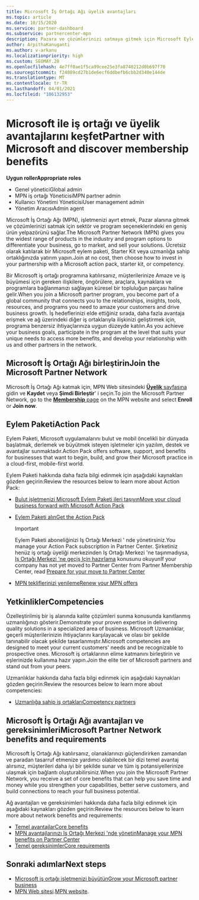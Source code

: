 ```yaml
---
title: Microsoft İş Ortağı Ağı üyelik avantajları
ms.topic: article
ms.date: 10/15/2020
ms.service: partner-dashboard
ms.subservice: partnercenter-mpn
description: Pazara ve çözümlerinizi satmaya gitmek için Microsoft Eylem Paketi, Uzmanlıklar veya program seçenekleri gibi Microsoft İş Ortağı Ağı (MPN) avantajları hakkında bilgi edinin.
author: ArpithaKanuganti
ms.author: v-arkanu
ms.localizationpriority: high
ms.custom: SEOMAY.20
ms.openlocfilehash: 4e7ff0ae1f5ca99cee25e3fa8740212d0b697f70
ms.sourcegitcommit: f24089cd27b1de6ecf6ddbefb6cbb2d340e144de
ms.translationtype: MT
ms.contentlocale: tr-TR
ms.lasthandoff: 04/01/2021
ms.locfileid: "106132953"
---
```

# <a name="partner-with-microsoft-and-discover-membership-benefits"></a><span data-ttu-id="31c35-103">Microsoft ile iş ortağı ve üyelik avantajlarını keşfet</span><span class="sxs-lookup"><span data-stu-id="31c35-103">Partner with Microsoft and discover membership benefits</span></span>

<span data-ttu-id="31c35-104">**Uygun roller**</span><span class="sxs-lookup"><span data-stu-id="31c35-104">**Appropriate roles**</span></span>

- <span data-ttu-id="31c35-105">Genel yönetici</span><span class="sxs-lookup"><span data-stu-id="31c35-105">Global admin</span></span>
- <span data-ttu-id="31c35-106">MPN iş ortağı Yöneticisi</span><span class="sxs-lookup"><span data-stu-id="31c35-106">MPN partner admin</span></span>
- <span data-ttu-id="31c35-107">Kullanıcı Yönetimi Yöneticisi</span><span class="sxs-lookup"><span data-stu-id="31c35-107">User management admin</span></span>
- <span data-ttu-id="31c35-108">Yönetim Aracısı</span><span class="sxs-lookup"><span data-stu-id="31c35-108">Admin agent</span></span>

<span data-ttu-id="31c35-109">Microsoft İş Ortağı Ağı (MPN), işletmenizi ayırt etmek, Pazar alanına gitmek ve çözümlerinizi satmak için sektör ve program seçeneklerindeki en geniş ürün yelpazörünü sağlar.</span><span class="sxs-lookup"><span data-stu-id="31c35-109">The Microsoft Partner Network (MPN) gives you the widest range of products in the industry and program options to differentiate your business, go to market, and sell your solutions.</span></span> <span data-ttu-id="31c35-110">Ücretsiz olarak katılarak bir Microsoft eylem paketi, Starter Kit veya uzmanlığa sahip ortaklığınızda yatırım yapın.</span><span class="sxs-lookup"><span data-stu-id="31c35-110">Join at no cost, then choose how to invest in your partnership with a Microsoft action pack, starter kit, or competency.</span></span>

<span data-ttu-id="31c35-111">Bir Microsoft iş ortağı programına katılırsanız, müşterilerinize Amaze ve iş büyümesi için gereken ilişkilere, öngörülere, araçlara, kaynaklara ve programlara bağlanmanızı sağlayan küresel bir topluluğun parçası haline gelir.</span><span class="sxs-lookup"><span data-stu-id="31c35-111">When you join a Microsoft partner program, you become part of a global community that connects you to the relationships, insights, tools, resources, and programs you need to amaze your customers and drive business growth.</span></span> <span data-ttu-id="31c35-112">İş hedeflerinizi elde ettiğiniz sırada, daha fazla avantaja erişmek ve ağ üzerindeki diğer iş ortaklarıyla ilişkinizi geliştirmek için, programa benzersiz ihtiyaçlarınıza uygun düzeyde katılın.</span><span class="sxs-lookup"><span data-stu-id="31c35-112">As you achieve your business goals, participate in the program at the level that suits your unique needs to access more benefits, and develop your relationship with us and other partners in the network.</span></span> 

## <a name="join-the-microsoft-partner-network"></a><span data-ttu-id="31c35-113">Microsoft İş Ortağı Ağı birleştirin</span><span class="sxs-lookup"><span data-stu-id="31c35-113">Join the Microsoft Partner Network</span></span>

<span data-ttu-id="31c35-114">Microsoft İş Ortağı Ağı katmak için, MPN Web sitesindeki [ **Üyelik** sayfasına](https://partner.microsoft.com/membership) gidin ve **Kaydet** veya **Şimdi Birleştir**' i seçin.</span><span class="sxs-lookup"><span data-stu-id="31c35-114">To join the Microsoft Partner Network, go to the [**Membership** page](https://partner.microsoft.com/membership) on the MPN website and select **Enroll** or **Join now**.</span></span>

## <a name="action-pack"></a><span data-ttu-id="31c35-115">Eylem Paketi</span><span class="sxs-lookup"><span data-stu-id="31c35-115">Action Pack</span></span>

<span data-ttu-id="31c35-116">Eylem Paketi, Microsoft uygulamalarını bulut ve mobil öncelikli bir dünyada başlatmak, derlemek ve büyütmek isteyen işletmeler için yazılım, destek ve avantajlar sunmaktadır.</span><span class="sxs-lookup"><span data-stu-id="31c35-116">Action Pack offers software, support, and benefits for businesses that want to begin, build, and grow their Microsoft practice in a cloud-first, mobile-first world.</span></span>

<span data-ttu-id="31c35-117">Eylem Paketi hakkında daha fazla bilgi edinmek için aşağıdaki kaynakları gözden geçirin:</span><span class="sxs-lookup"><span data-stu-id="31c35-117">Review the resources below to learn more about Action Pack:</span></span>

- [<span data-ttu-id="31c35-118">Bulut işletmenizi Microsoft Eylem Paketi ileri taşıyın</span><span class="sxs-lookup"><span data-stu-id="31c35-118">Move your cloud business forward with Microsoft Action Pack</span></span>](https://partner.microsoft.com/membership/action-pack)

- [<span data-ttu-id="31c35-119">Eylem Paketi alın</span><span class="sxs-lookup"><span data-stu-id="31c35-119">Get the Action Pack</span></span>](mpn-get-action-pack.md)
  
    >[!IMPORTANT]
    ><span data-ttu-id="31c35-120">Eylem Paketi aboneliğinizi Iş Ortağı Merkezi ' nde yönetirsiniz.</span><span class="sxs-lookup"><span data-stu-id="31c35-120">You manage your Action Pack subscription in Partner Center.</span></span> <span data-ttu-id="31c35-121">Şirketiniz henüz iş ortağı üyeliği merkezinden Iş Ortağı Merkezi 'ne taşınmadıysa, [Iş Ortağı Merkezi 'ne geçiş Için hazırlama](prepare-pmc-pc-migration.md) konusunu okuyun</span><span class="sxs-lookup"><span data-stu-id="31c35-121">If your company has not yet moved to Partner Center from Partner Membership Center, read [Prepare for your move to Partner Center](prepare-pmc-pc-migration.md)</span></span>  

- [<span data-ttu-id="31c35-122">MPN tekliflerinizi yenileme</span><span class="sxs-lookup"><span data-stu-id="31c35-122">Renew your MPN offers</span></span>](renew-mpn-offers.md)

## <a name="competencies"></a><span data-ttu-id="31c35-123">Yetkinlikler</span><span class="sxs-lookup"><span data-stu-id="31c35-123">Competencies</span></span>

<span data-ttu-id="31c35-124">Özelleştirilmiş bir iş alanında kalite çözümleri sunma konusunda kanıtlanmış uzmanlığınızı gösterir.</span><span class="sxs-lookup"><span data-stu-id="31c35-124">Demonstrate your proven expertise in delivering quality solutions in a specialized area of business.</span></span> <span data-ttu-id="31c35-125">Microsoft Uzmanlıklar, geçerli müşterilerinizin ihtiyaçlarını karşılayacak ve olası bir şekilde tanınabilir olacak şekilde tasarlanmıştır.</span><span class="sxs-lookup"><span data-stu-id="31c35-125">Microsoft competencies are designed to meet your current customers' needs and be recognizable to prospective ones.</span></span> <span data-ttu-id="31c35-126">Microsoft iş ortaklarının elime katmanını birleştirin ve eşlerinizde kullanıma hazır yapın.</span><span class="sxs-lookup"><span data-stu-id="31c35-126">Join the elite tier of Microsoft partners and stand out from your peers.</span></span>

<span data-ttu-id="31c35-127">Uzmanlıklar hakkında daha fazla bilgi edinmek için aşağıdaki kaynakları gözden geçirin:</span><span class="sxs-lookup"><span data-stu-id="31c35-127">Review the resources below to learn more about competencies:</span></span>

- [<span data-ttu-id="31c35-128">Uzmanlığa sahip iş ortakları</span><span class="sxs-lookup"><span data-stu-id="31c35-128">Competency partners</span></span>](https://partner.microsoft.com/membership/competencies)

## <a name="microsoft-partner-network-benefits-and-requirements"></a><span data-ttu-id="31c35-129">Microsoft İş Ortağı Ağı avantajları ve gereksinimleri</span><span class="sxs-lookup"><span data-stu-id="31c35-129">Microsoft Partner Network benefits and requirements</span></span>

<span data-ttu-id="31c35-130">Microsoft İş Ortağı Ağı katılırsanız, olanaklarınızı güçlendirirken zamandan ve paradan tasarruf etmenize yardımcı olabilecek bir dizi temel avantaj alırsınız, müşterileri daha iyi bir şekilde sunar ve tüm iş potansiyellerinize ulaşmak için bağlantı oluşturabilirsiniz.</span><span class="sxs-lookup"><span data-stu-id="31c35-130">When you join the Microsoft Partner Network, you receive a set of core benefits that can help you save time and money while you strengthen your capabilities, better serve customers, and build connections to reach your full business potential.</span></span> 

<span data-ttu-id="31c35-131">Ağ avantajları ve gereksinimleri hakkında daha fazla bilgi edinmek için aşağıdaki kaynakları gözden geçirin:</span><span class="sxs-lookup"><span data-stu-id="31c35-131">Review the resources below to learn more about network benefits and requirements:</span></span>

- [<span data-ttu-id="31c35-132">Temel avantajlar</span><span class="sxs-lookup"><span data-stu-id="31c35-132">Core benefits</span></span>](https://partner.microsoft.com/membership/core-benefits#simple-tab-content-1)
- [<span data-ttu-id="31c35-133">MPN avantajlarınızı Iş Ortağı Merkezi 'nde yönetin</span><span class="sxs-lookup"><span data-stu-id="31c35-133">Manage your MPN benefits on Partner Center</span></span>](manage-your-partner-network-benefits.md)
- [<span data-ttu-id="31c35-134">Temel gereksinimler</span><span class="sxs-lookup"><span data-stu-id="31c35-134">Core requirements</span></span>](https://partner.microsoft.com/membership/core-benefits#simple-tab-content-2)

## <a name="next-steps"></a><span data-ttu-id="31c35-135">Sonraki adımlar</span><span class="sxs-lookup"><span data-stu-id="31c35-135">Next steps</span></span>

- [<span data-ttu-id="31c35-136">Microsoft iş ortağı işletmenizi büyütün</span><span class="sxs-lookup"><span data-stu-id="31c35-136">Grow your Microsoft partner business</span></span>](grow-your-business.md)
- <span data-ttu-id="31c35-137">[MPN Web sitesi](https://partner.microsoft.com/commercial).</span><span class="sxs-lookup"><span data-stu-id="31c35-137">[MPN website](https://partner.microsoft.com/commercial).</span></span>
